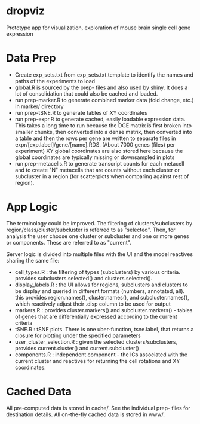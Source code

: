 # dropviz
Prototype app for visualization, exploration of mouse brain single cell gene expression

Data Prep
=========
  
- Create exp_sets.txt from exp_sets.txt.template to identify the names and paths of the experiments to load
- global.R is sourced by the prep- files and also used by shiny. It does a lot of consolidation that could also be cached and loaded.
- run prep-marker.R to generate combined marker data (fold change, etc.) in marker/ directory
- run prep-tSNE.R to generate tables of XY coordinates
- run prep-expr.R to generate cached, easily loadable expression data. This takes a long time to run because the DGE matrix is first broken into smaller chunks, then converted into a dense matrix, then converted into a table and then the rows per gene are written to separate files in expr/[exp.label]/gene/[name].RDS. (About 7000 genes (files) per experiment)
XY global coordinates are also stored here because the global coordinates are typically missing or downsampled in plots
- run prep-metacells.R to generate transcript counts for each metacell and to create "N" metacells that are counts without each cluster or subcluster in a region (for scatterplots when comparing against rest of region). 

App Logic
=========

The terminology could be improved. The filtering of clusters/subclusters by region/class/cluster/subcluster is referred to as "selected".
Then, for analysis the user choose one cluster or subcluster and one or more genes or components. These are referred to as "current".

Server logic is divided into multiple files with the UI and the model reactives sharing the same file: 

- cell_types.R : the filtering of types (subclusters) by various criteria. provides subclusters.selected() and clusters.selected().
- display_labels.R : the UI allows for regions, subclusters and clusters to be display and queried in different formats (numbers, annotated, all).
  this provides region.names(), cluster.names(), and subcluster.names(), which reactively adjust their .disp column to be used for output
- markers.R : provides cluster.markers() and subcluster.markers() - tables of genes that are differentially expressed according to the current criteria
- tSNE.R : tSNE plots. There is one uber-function, tsne.label, that returns a closure for plotting under the specified parameters
- user_cluster_selection.R : given the selected clusters/subclusters, provides current.cluster() and current.subcluster()
- components.R : independent component - the ICs associated with the current cluster and reactives for returning the cell rotations and XY coordinates.

Cached Data
===========

All pre-computed data is stored in cache/. See the individual prep- files for destination details.
All on-the-fly cached data is stored in www/.
